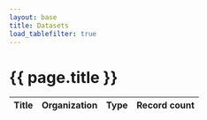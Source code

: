 ```yaml
---
layout: base
title: Datasets
load_tablefilter: true
---
```


# {{ page.title }}

<table id="datasetstable">
    <thead>
        <tr>
            <th>Title</th>
            <th>Organization</th>
            <th>Type</th>
            <th data-sort-method="number">Record count</th>
        </tr>
    </thead>
    <tbody>
    </tbody>
</table>

<script>

const onPageLoad = async() => {

    records = await fetchRecords();
    populateTable(records);
    setupTableFilter();
}

const fetchRecords = async() => {
    const response = await fetch('https://api.gbif.org/v1/dataset/search?publishingCountry=SE&limit=500');
    const json = await response.json();
    const records = json['results'];

    for (var record of records) {
        await fetchRecordCountIfMissing(record);
    }

    return records;
}

const fetchRecordCountIfMissing = async(record) => {
    if (!'recordCount' in record || record['type'] == 'CHECKLIST') { 
        var count = 0;
        if (record['type'] == 'OCCURRENCE' || record['type'] == 'SAMPLING_EVENT') {
            const response = await fetch('https://api.gbif.org/v1/occurrence/count?datasetKey=' + record['key']);
            count = await response.json();
        } else if (record['type'] == 'CHECKLIST') {
            const response = await fetch('https://api.gbif.org/v1/dataset/' + record['key'] + '/metrics');
            const json = await response.json();
            count = json['countByOrigin']['SOURCE'];
        }
        record['recordCount'] = count;
    }
}

const populateTable = (records) => {
    const tableBody = document.getElementById('datasetstable').getElementsByTagName('tbody')[0];
    records.forEach(record => {
        const newRow = tableBody.insertRow();
        const tdTitle = document.createElement('td');
        tdTitle.appendChild(Object.assign(document.createElement('a'), 
            {href: 'https://gbif.org/dataset/' + record['key'], textContent: record['title']}));
        newRow.appendChild(tdTitle);
        newRow.appendChild(Object.assign(document.createElement('td'), {textContent: record['publishingOrganizationTitle']}));
        newRow.appendChild(Object.assign(document.createElement('td'), {textContent: record['type']}));
        newRow.appendChild(Object.assign(document.createElement('td'), 
            {className:'table-number', textContent:parseInt(record['recordCount']).toLocaleString('en-GB')}));
    });
}

const setupTableFilter = () => {
    const tf = new TableFilter('datasetstable', {
        base_path: 'https://unpkg.com/tablefilter@0.7.3/dist/tablefilter/',
        alternate_rows: true,
        col_types: ['string', 'string', 'string', 'number'],
        col_1: 'select',
        col_2: 'select',
        col_3: 'none',
        clear_filter_text: '- All -',
        extensions: [{ name: 'sort' }]
    });
    tf.init();
}

onPageLoad();

</script>
